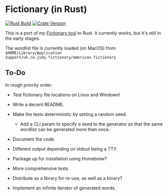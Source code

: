 # Fictionary (in Rust)

[![Rust Build][ci-badge]][ci-url]
[![Crate Version][version-badge]][version-url]

This is a port of my [Fictionary tool](https://github.com/judy2k/fictionary) to
Rust. It currently works, but it's still in the early stages.

The wordlist file is currently loaded (on MacOS) from `$HOME/Library/Application Support/uk.co.judy.fictionary/american.fictionary` 

## To-Do

In rough priority order:

* Test fictionary file locations on Linux and Windows!
* Write a decent README.

* Make the tests deterministic by setting a random seed.
  * Add a CLI param to specify a seed to the generator so that the same wordlist can be generated more than once.
* Document the code.
* Different output depending on stdout being a TTY

* Package up for installation using Homebrew?
* More comprehensive tests
* Distribute as a library for re-use, as well as a binary?
* Implement an infinite iterator of generated words.

[ci-url]: https://github.com/judy2k/fictionary-rs/actions?query=branch%3Amain+workflow%3ARust
[ci-badge]: https://img.shields.io/github/actions/workflow/status/judy2k/fictionary-rs/rust.yml?branch=main&style=for-the-badge
[version-badge]: https://img.shields.io/crates/v/fictionary?style=for-the-badge&logo=rust
[version-url]: https://crates.io/crates/fictionary